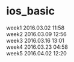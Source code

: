 # ios_basic

week1 2016.03.02 11:58  
week2 2016.03.09 12:56  
week3 2016.03.16 13:01  
week4 2016.03.23 04:58  
week5 2016.04.02 12:20
